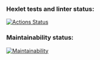 ### Hexlet tests and linter status:
[![Actions Status](https://github.com/NMorphey/python-project-49/workflows/hexlet-check/badge.svg)](https://github.com/NMorphey/python-project-49/actions)
### Maintainability status:
[![Maintainability](https://api.codeclimate.com/v1/badges/7eb1211020aaea7b9b83/maintainability)](https://codeclimate.com/github/NMorphey/python-project-49/maintainability)